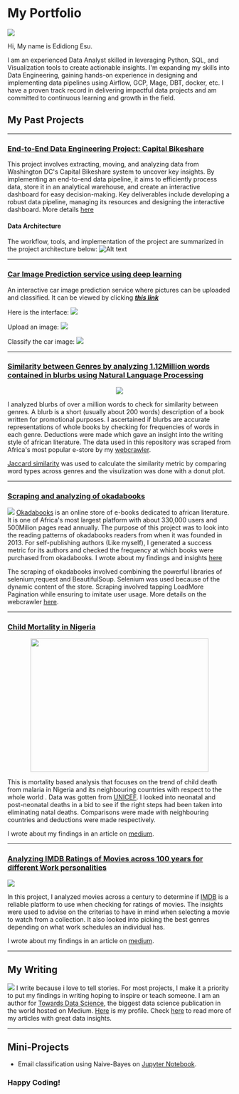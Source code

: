 # My Portfolio

![](https://github.com/EdidiongEsu/portfolio/blob/master/img/Capture.PNG)

Hi, My name is Edidiong Esu.

I am an experienced Data Analyst skilled in leveraging Python, SQL, and Visualization tools to create actionable insights. I'm expanding my skills into Data Engineering, gaining hands-on experience in designing and implementing data pipelines using Airflow, GCP, Mage, DBT, docker, etc. I have a proven track record in delivering impactful data projects and am committed to continuous learning and growth in the field. 

## My Past Projects
---
### [End-to-End Data Engineering Project: Capital Bikeshare](https://github.com/EdidiongEsu/capital_bikeshare)
This project involves extracting, moving, and analyzing data from Washington DC's Capital Bikeshare system to uncover key insights. By implementing an end-to-end data pipeline, it aims to efficiently process data, store it in an analytical warehouse, and create an interactive dashboard for easy decision-making. Key deliverables include developing a robust data pipeline, managing its resources and designing the interactive dashboard. More details [here](https://github.com/EdidiongEsu/capital_bikeshare)

#### Data Architecture
The workflow, tools, and implementation of the project are summarized in the project architecture below:
![Alt text](https://github.com/EdidiongEsu/capital_bikeshare/blob/main/img/Bike%20architecture.gif)

---
### [Car Image Prediction service using deep learning](https://github.com/EdidiongEsu/mlzoomcamp_capstone_one)
An interactive car image prediction service where pictures can be uploaded and classified. It can be viewed by clicking <b>*[this link](https://edidiongesu-mlzoomcamp-capstone-one-main-app-uy4dzl.streamlit.app/)*</b>

Here is the interface:
    ![](https://github.com/EdidiongEsu/mlzoomcamp_capstone_one/blob/main/images/webapp.png)

Upload an image:
    ![](https://github.com/EdidiongEsu/mlzoomcamp_capstone_one/blob/main/images/webapp2.png)

Classify the car image:
    ![](https://github.com/EdidiongEsu/mlzoomcamp_capstone_one/blob/main/images/webapp3.png)

---
### [Similarity between Genres by analyzing 1.12Million words contained in blurbs using Natural Language Processing](https://github.com/EdidiongEsu/genre_NLP)


<p align="center"> 
<img src="https://github.com/EdidiongEsu/portfolio/blob/master/img/common_nlp_gif.gif" />
</p>

I analyzed blurbs of over a million words to check for similarity between genres. A blurb is a short (usually about 200 words) description of a book written for promotional purposes. I ascertained if blurbs are accurate representations of whole books by checking for frequencies of words in each genre. Deductions were made which gave an insight into the writing style of african literature. The data used in this repository was scraped from Africa's most popular e-store by my [webcrawler](https://github.com/EdidiongEsu/okadabooks_scraper). 

[Jaccard similarity](https://en.wikipedia.org/wiki/Jaccard_index) was used to calculate the similarity metric by comparing word types across genres and the visulization was done with a donut plot.
    
   
  
  ---
 ### [Scraping and analyzing of okadabooks](https://github.com/EdidiongEsu/analyzing_okadabooks)
![](https://github.com/EdidiongEsu/portfolio/blob/master/img/double_header.PNG)
[Okadabooks](https://okadabooks.com/) is an online store of e-books dedicated to african literature. It is one of Africa's most largest platform with about 330,000 users and 500Milion pages read annually. 
The purpose of this project was to look into the reading patterns of  okadabooks readers from when it was founded in 2013. For self-publishing authors (Like myself), I generated a success metric for its authors and checked the frequency at which books were purchased from okadabooks. I wrote about my findings and insights [here](https://towardsdatascience.com/riding-okadabooks-aae359d9fbad)

The scraping of okadabooks involved combining the powerful libraries of selenium,request and BeautifulSoup. Selenium was used because of the dynamic content of the store. Scraping involved tapping LoadMore Pagination while ensuring to imitate user usage. More details on the webcrawler [here](https://github.com/EdidiongEsu/okadabooks_scraper).


 ---
### [Child Mortality in Nigeria](https://github.com/EdidiongEsu/child-mortality/blob/master/README.md)
<p align="center"> 
<img src="https://github.com/EdidiongEsu/portfolio/blob/master/img/child_mortality.jpg" width="400px" height="300px" />
</p>

This is mortality based analysis that focuses on the trend of child death from malaria in Nigeria and its neighbouring countries with respect to the whole world . Data was gotten from [UNICEF](https://data.unicef.org/). I looked into neonatal and post-neonatal deaths in a bid to see if the right steps had been taken into eliminating natal deaths. Comparisons were made with neighbouring countries and deductions were made respectively.

I wrote about my findings in an article on [medium](https://medium.com/@eddy.esu.22/global-reduction-in-infant-mortality-864d1879a217).

---

### [Analyzing IMDB Ratings of Movies across 100 years for different Work personalities](https://github.com/EdidiongEsu/Movie-Insights)
![](https://github.com/EdidiongEsu/Movie-Insights/blob/master/Pictures/Duration.jpeg)

In this project, I analyzed movies across a century to determine if [IMDB](https://en.wikipedia.org/wiki/IMDb) is a reliable platform to use when checking for ratings of movies. The insights were used to advise on the criterias to have in mind when selecting a movie to watch from a collection. It also looked into picking the best genres depending on what work schedules an individual has.

I wrote about my findings in an article on [medium](https://medium.com/@eddy.esu.22/deliberations-of-a-movie-buff-tips-to-aid-choosing-your-next-cinematic-experience-2fb001372be8).

---
## My Writing

![](https://github.com/EdidiongEsu/portfolio/blob/master/img/medium.PNG)
I write because i love to tell stories. For most projects, I make it a priority to put my findings in writing hoping to inspire or teach someone. I am an author for [Towards Data Science](https://towardsdatascience.com), the biggest data science publication in the world hosted on Medium. [Here](https://towardsdatascience.com/@eddy.esu.22) is my profile. Check [here](https://medium.com/@eddy.esu.22) to read more of my articles with great data insights.

---
## Mini-Projects
* Email classification using Naive-Bayes on [Jupyter Notebook](https://github.com/EdidiongEsu/machine_learning/blob/master/Email%20classifier%20with%20Naive%20bayes/Email%20classifier%20with%20Naive%20Bayes.ipynb).


### Happy Coding!

